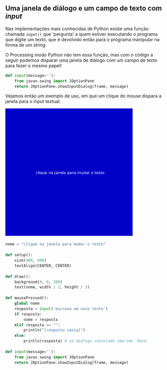 ## Uma janela de diálogo e um campo de texto com *input*

Nas implementações mais conhecidas de Python existe uma função chamada `input()` que 'pergunta' a quem estiver executando o programa que digite um texto, que é devolvido então para o programa manipular na forma de um *string*.

O Processing modo Python não tem essa função, mas com o código a seguir podemos disparar uma janela de diálogo com um campo de texto para fazer o mesmo papel!

```python
def input(message=''):
    from javax.swing import JOptionPane
    return JOptionPane.showInputDialog(frame, message)
```

Vejamos então um exemplo de uso, em que um clique do mouse dispara a janela para o input textual.

![](assets/input_janela.gif)

```python
nome = "clique na janela para mudar o texto"

def setup():
    size(400, 400)
    textAlign(CENTER, CENTER)
    
def draw():
    background(0, 0, 200)
    text(nome, width / 2, height / 2)
    
def mousePressed():
    global nome
    resposta = input('escreva um novo texto')
    if resposta:
        nome = resposta
    elif resposta == "":
        println("[resposta vazia]")
    else:
        println(resposta) # se diálogo cancelado imprime `None`

def input(message=''):
    from javax.swing import JOptionPane
    return JOptionPane.showInputDialog(frame, message)

```

